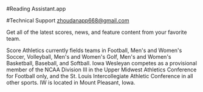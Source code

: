 #Reading Assistant.app

#Technical Support zhoudanapp668@gmail.com

Get all of the latest scores, news, and feature content from your favorite team.

Score Athletics currently fields teams in Football, Men's and Women's Soccer, Volleyball, Men's and Women's Golf, Men's and Women's Basketball, Baseball, and Softball. 
Iowa Wesleyan competes as a provisional member of the NCAA Division III in the Upper Midwest Athletics Conference for Football only, and the St. Louis Intercollegiate Athletic Conference in all other sports. IW is located in Mount Pleasant, Iowa.
